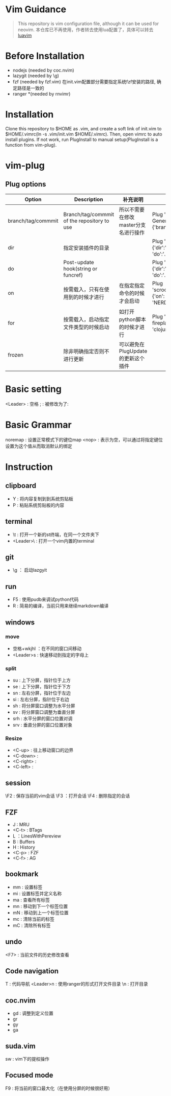 # Vim Guidance
> This repository is vim configuration file, although it can be used for neovim.
本仓库已不再使用，作者转去使用lua配置了，具体可以转去[luavim](https://github.com/ZCDu/luavim)
# Before Installation
- nodejs (needed by coc.nvim)
- lazygit (needed by \\g)
- fzf (needed by fzf.vim) 在init.vim配置部分需要指定系统fzf安装的路径, 确定路径是一致的
- ranger *(needed by rnvimr)

# Installation
Clone this repository to $HOME as .vim, and create a soft link of init.vim to $HOME/.vimrc(ln -s .vim/init.vim $HOME/.vimrc). Then, open vimrc to auto install plugins.
If not work, run PlugInstall to manual setup(PlugInstall is a function from vim-plug).

# vim-plug
## Plug options
|Option|Description|补充说明|例子|
|----|----|----|----|
|branch/tag/commmit|Branch/tag/commmit of the repository to use|所以不需要在修改master分支名进行操作|Plug 'rdnetto/YCM-Generator', {'branch':'stable'}|
|dir|指定安装插件的目录||Plug 'junegunn/fzf', {'dir':'~/.fzf', 'do':'./install --all'}|
|do|Post-update hook(string or funcref)||Plug 'junegunn/fzf', {'dir':'~/.fzf', 'do':'./install --all'}|
|on|按需载入，只有在使用到的时候才进行|在指定指定命令的时候才会启动|Plug 'scrooloose/nerdtree', {'on': 'NERDTreeToggle'}|
|for|按需载入，启动指定文件类型的时候启动|如打开python脚本的时候才进行|Plug 'tpope/vim-fireplace', {'for': 'clojure'}|
|frozen|除非明确指定否则不进行更新|可以避免在PlugUpdate的更新这个插件||

# Basic setting
\<Leader\> : 空格
; : 被修改为了:

# Basic Grammar
noremap : 设置正常模式下的键位map
\<nop\> : 表示为空，可以通过将指定键位设置为这个值从而取消默认的绑定

# Instruction
## clipboard
- Y : 将内容复制到到系统剪贴板
- P : 粘贴系统剪贴板的内容

## terminal
- \\t : 打开一个新的st终端，在同一个文件夹下
- \<Leader\>\\ : 打开一个vim内置的terminal

## git
- \\g ： 启动lazgyit

## run
- F5 : 使用pudb来调试python代码
- R  : 简易的编译，当前只用来继续markdown编译

## windows
### move
- 空格+wkjhl ：在不同的窗口间移动
- \<Leader\>s : 快速移动到指定的字母上
### split
- su : 上下分屏，指针位于上方 
- se : 上下分屏，指针位于下方
- sn : 左右分屏，指针位于左边
- si : 左右分屏，指针位于右边
- sh : 将分屏窗口调整为水平分屏
- sv : 将分屏窗口调整为垂直分屏
- srh : 水平分屏的窗口位置对调
- srv : 垂直分屏的窗口位置对象
### Resize
- \<C-up\> : 往上移动窗口的边界
- \<C-down\> :
- \<C-right\> : 
- \<C-left\> :

## session
\\F2 : 保存当前的vim会话
\\F3 ：打开会话
\\F4 : 删除指定的会话

## FZF
- J       : MRU 
- \<C-t\>       : BTags
- L       ：LinesWithPereview
- B       : Buffers
- H       : History
- \<C-p\> : FZF 
- \<C-f\> : AG

## bookmark
- mm : 设置标签
- mi : 设置标签并定义名称
- ma : 查看所有标签
- mn : 移动到下一个标签位置
- mN : 移动到上一个标签位置
- mc : 清除当前的标签
- mC : 清除所有标签

## undo
\<F7\> : 当前文件的历史修改查看

## Code navigation
T : 代码导航
\<Leader\>n : 使用ranger的形式打开文件目录
\\n : 打开目录


## coc.nvim
- gd : 调整到定义位置
- gr
- gy
- ga

## suda.vim
sw : vim下的提权操作

## Focused mode
F9 : 将当前的窗口最大化（在使用分屏的时候很好用）
